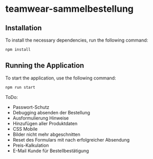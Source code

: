 # teamwear-sammelbestellung

## Installation

To install the necessary dependencies, run the following command:

```bash
npm install
```

## Running the Application

To start the application, use the following command:

```bash
npm run start
```

ToDo: 

- Passwort-Schutz
- Debugging absenden der Bestellung
- Ausformulierung Hinweise
- Hinzufügen aller Produktdaten
- CSS Mobile 
- Bilder nicht mehr abgeschnitten
- Reset des Formulars mit nach erfolgreicher Absendung
- Preis-Kalkulation
- E-Mail Kunde für Bestellbestätigung